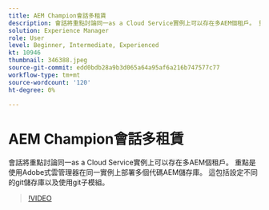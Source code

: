 ```yaml
---
title: AEM Champion會話多租賃
description: 會話將重點討論同一as a Cloud Service實例上可以存在多AEM個租戶。 重點是使用Adobe式雲管理器在同一實例上部署多個代碼AEM儲存庫。 這包括設定不同的git儲存庫以及使用git子模組。
solution: Experience Manager
role: User
level: Beginner, Intermediate, Experienced
kt: 10946
thumbnail: 346388.jpeg
source-git-commit: edd0bdb28a9b3d065a64a95af6a216b747577c77
workflow-type: tm+mt
source-wordcount: '120'
ht-degree: 0%

---
```


# AEM Champion會話多租賃

會話將重點討論同一as a Cloud Service實例上可以存在多AEM個租戶。 重點是使用Adobe式雲管理器在同一實例上部署多個代碼AEM儲存庫。 這包括設定不同的git儲存庫以及使用git子模組。

>[!VIDEO](https://video.tv.adobe.com/v/346388/?quality=12&learn=on)

